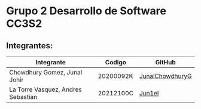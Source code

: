 # **Grupo 2 Desarrollo de Software CC3S2**

## **Integrantes:**
| Integrante | Codigo | GitHub |
|------------|--------|--------|
| Chowdhury Gomez, Junal Johir | 20200092K | [JunalChowdhuryG](https://github.com/JunalChowdhuryG/Actividades-CC3S2) |
| La Torre Vasquez, Andres Sebastian | 20212100C | [Jun1el](https://github.com/Jun1el/Desarrollo-de-Software-25-1) |